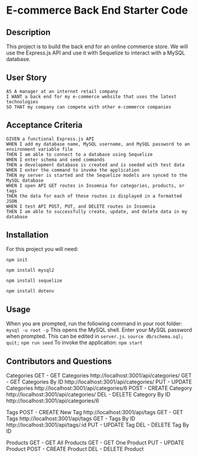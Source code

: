 # E-commerce Back End Starter Code

## Description

This project is to build the back end for an online commerce store. We will use the Express.js API and use it with Sequelize to interact with a MySQL database.

## User Story
```
AS A manager at an internet retail company
I WANT a back end for my e-commerce website that uses the latest technologies
SO THAT my company can compete with other e-commerce companies
```

## Acceptance Criteria
```
GIVEN a functional Express.js API
WHEN I add my database name, MySQL username, and MySQL password to an environment variable file
THEN I am able to connect to a database using Sequelize
WHEN I enter schema and seed commands
THEN a development database is created and is seeded with test data
WHEN I enter the command to invoke the application
THEN my server is started and the Sequelize models are synced to the MySQL database
WHEN I open API GET routes in Insomnia for categories, products, or tags
THEN the data for each of these routes is displayed in a formatted JSON
WHEN I test API POST, PUT, and DELETE routes in Insomnia
THEN I am able to successfully create, update, and delete data in my database
```

## Installation
For this project you will need:

```npm init```

```npm install mysql2```

```npm install sequelize```

```npm install dotenv```

## Usage
When you are prompted, run the following command in your root folder:
```mysql -u root -p``` This opens the MySQL shell.
Enter your MySQL password when prompted. This can be edited in ```server.js```.
```source db/schema.sql;```
```quit;```
```npm run seed```
To invoke the application:
```npm start```

## Contributors and Questions

Categories
GET - GET Categories http://localhost:3001/api/categories/
GET - GET Categories By ID http://localhost:3001/api/categories/
PUT - UPDATE Categories http://localhost:3001/api/categories/6
POST - CREATE Category http://localhost:3001/api/categories/
DEL - DELETE Category By ID http://localhost:3001/api/categories/6

Tags
POST - CREATE New Tag http://localhost:3001/api/tags
GET - GET Tags http://localhost:3001/api/tags
GET - Tags By ID http://localhost:3001/api/tags/:id
PUT - UPDATE Tag
DEL - DELETE Tag By ID

Products
GET - GET All Products
GET - GET One Product
PUT - UPDATE Product
POST - CREATE Product
DEL - DELETE Product